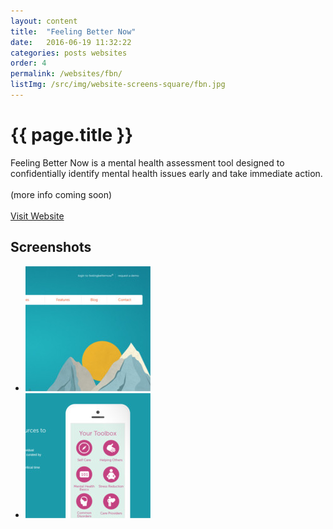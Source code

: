```yaml
---
layout: content
title:  "Feeling Better Now"
date:   2016-06-19 11:32:22
categories: posts websites
order: 4
permalink: /websites/fbn/
listImg: /src/img/website-screens-square/fbn.jpg
---
```

<h1>{{ page.title }}</h1>
<p>
  Feeling Better Now is a mental health assessment tool designed to confidentially identify mental health issues early and take immediate action.<br>
  <br>
  (more info coming soon)<br>
  <br>
  <a href="">Visit Website</a>
</p>

<h2>Screenshots</h2>
<ul class="photo-gallery">
  <li>
    <a href="" data-box-img="/src/img/website-screens/fbn.jpg">
      <img src="/src/img/website-screens-square/fbn.jpg">
    </a>
  </li>
  <li>
    <a href="" data-box-img="/src/img/website-screens/fbn-toolbox.jpg">
      <img src="/src/img/website-screens-square/fbn-toolbox.jpg">
    </a>
  </li>
</ul>